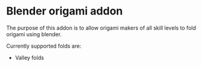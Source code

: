# Blender origami addon

The purpose of this addon is to allow origami makers of all skill levels to fold origami using blender.

Currently supported folds are:
* Valley folds